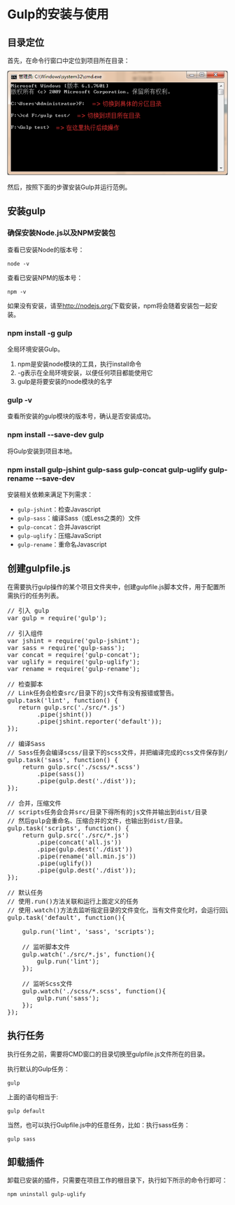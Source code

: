 # Gulp的安装与使用


## 目录定位

首先，在命令行窗口中定位到项目所在目录：

![目录定位示例](images/install-1.png)

然后，按照下面的步骤安装Gulp并运行范例。


## 安装gulp

### 确保安装Node.js以及NPM安装包

查看已安装Node的版本号：

	node -v

查看已安装NPM的版本号：

	npm -v

如果没有安装，请至<http://nodejs.org/>下载安装，npm将会随着安装包一起安装。


### npm install -g gulp

全局环境安装Gulp。

1. npm是安装node模块的工具，执行install命令
2. -g表示在全局环境安装，以便任何项目都能使用它
3. gulp是将要安装的node模块的名字


### gulp -v

查看所安装的gulp模块的版本号，确认是否安装成功。


### npm install --save-dev gulp

将Gulp安装到项目本地。


### npm install gulp-jshint gulp-sass gulp-concat gulp-uglify gulp-rename --save-dev

安装相关依赖来满足下列需求：

* `gulp-jshint`：检查Javascript
* `gulp-sass`：编译Sass（或Less之类的）文件
* `gulp-concat`：合并Javascript
* `gulp-uglify`：压缩JavaScript
* `gulp-rename`：重命名Javascript


## 创建gulpfile.js

在需要执行gulp操作的某个项目文件夹中，创建gulpfile.js脚本文件，用于配置所需执行的任务列表。

<pre class="jsCode">
// 引入 gulp
var gulp = require('gulp'); 

// 引入组件
var jshint = require('gulp-jshint');
var sass = require('gulp-sass');
var concat = require('gulp-concat');
var uglify = require('gulp-uglify');
var rename = require('gulp-rename');

// 检查脚本
// Link任务会检查src/目录下的js文件有没有报错或警告。
gulp.task('lint', function() {
   return gulp.src('./src/*.js')
        .pipe(jshint())
        .pipe(jshint.reporter('default'));
});

// 编译Sass
// Sass任务会编译scss/目录下的scss文件，并把编译完成的css文件保存到/css目录中。
gulp.task('sass', function() {
    return gulp.src('./scss/*.scss')
        .pipe(sass())
        .pipe(gulp.dest('./dist'));
});

// 合并，压缩文件
// scripts任务会合并src/目录下得所有的js文件并输出到dist/目录
// 然后gulp会重命名、压缩合并的文件，也输出到dist/目录。
gulp.task('scripts', function() {
    return gulp.src('./src/*.js')
        .pipe(concat('all.js'))
        .pipe(gulp.dest('./dist'))
        .pipe(rename('all.min.js'))
        .pipe(uglify())
        .pipe(gulp.dest('./dist'));
});

// 默认任务
// 使用.run()方法关联和运行上面定义的任务
// 使用.watch()方法去监听指定目录的文件变化，当有文件变化时，会运行回调定义的其他任务。
gulp.task('default', function(){

    gulp.run('lint', 'sass', 'scripts');

    // 监听脚本文件
    gulp.watch('./src/*.js', function(){
        gulp.run('lint');
    });

    // 监听Scss文件
    gulp.watch('./scss/*.scss', function(){
        gulp.run('sass');
    });
});
</pre>


## 执行任务

执行任务之前，需要将CMD窗口的目录切换至gulpfile.js文件所在的目录。

执行默认的Gulp任务：

	gulp

上面的语句相当于:

	gulp default

当然，也可以执行Gulpfile.js中的任意任务，比如：执行sass任务：

	gulp sass


## 卸载插件

卸载已安装的插件，只需要在项目工作的根目录下，执行如下所示的命令行即可：

	npm uninstall gulp-uglify